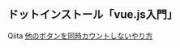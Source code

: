 ## ドットインストール「vue.js入門」


Qiita [他のボタンを同時カウントしないやり方](https://qiita.com/fukuzono/items/d7366539b3b88e677832)
